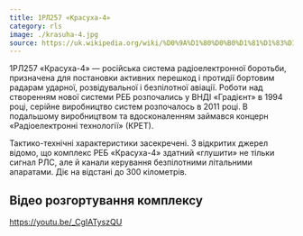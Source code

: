 ```yaml
---
title: 1РЛ257 «Красуха-4»
category: rls
image: ./krasuha-4.jpg
source: https://uk.wikipedia.org/wiki/%D0%9A%D1%80%D0%B0%D1%81%D1%83%D1%85%D0%B0-4
---
```


1РЛ257 «Красуха-4» — російська система радіоелектронної боротьби, призначена для постановки активних перешкод і протидії бортовим радарам ударної, розвідувальної і безпілотної авіації. Роботи над створенням нової системи РЕБ розпочались у ВНДІ «Градієнт» в 1994 році, серійне виробництво систем розпочалось в 2011 році. В подальшому виробництвом та вдосконаленням займався концерн «Радіоелектронні технології» (КРЕТ).

Тактико-технічні характеристики засекречені. З відкритих джерел відомо, що комплекс РЕБ «Красуха-4» здатний «глушити» не тільки сигнал РЛС, але й канали керування безпілотними літальними апаратами. Діє на відстані до 300 кілометрів.

## Відео розгортування комплексу

https://youtu.be/_CgIATyszQU